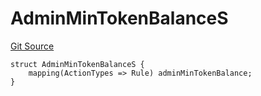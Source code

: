 # AdminMinTokenBalanceS
[Git Source](https://github.com/thrackle-io/tron/blob/12b8f8795779c791ed3113763e21492860614b51/src/client/token/handler/diamond/RuleStorage.sol)


```solidity
struct AdminMinTokenBalanceS {
    mapping(ActionTypes => Rule) adminMinTokenBalance;
}
```

